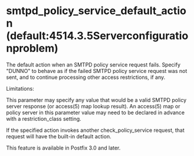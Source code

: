 # smtpd_policy_service_default_action (default:4514.3.5Serverconfigurationproblem) 

 The default action when an SMTPD policy service request fails.
Specify "DUNNO" to behave as if the failed  SMTPD policy service
request was not sent, and to continue processing other access
restrictions, if any. 

 Limitations: 



   This parameter may specify any value that would be a valid
SMTPD policy server response (or access(5) map lookup result).  An
access(5) map or policy server in this parameter value may need to
be declared in advance with a restriction_class setting.  

  If the specified action invokes another check_policy_service
request, that request will have the built-in default action. 



 This feature is available in Postfix 3.0 and later. 


